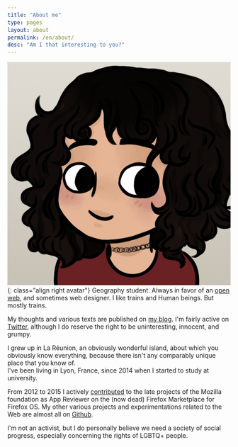 ```yaml
---
title: "About me"
type: pages
layout: about
permalink: /en/about/
desc: "Am I that interesting to you?"
---
```

![My proud look. Or something like that.](/images/layout/logos/byIndy-@Trefle_IX.jpg){: class="align right avatar"}
Geography student. Always in favor of an [open web](https://www.mozilla.org/en-US/about/manifesto/), and sometimes web designer. I like trains and Human beings. But mostly trains.

My thoughts and various texts are published on [my blog](/en/archive). I'm fairly active on [Twitter](https://twitter.com/Nildeala), although I do reserve the right to be uninteresting, innocent, and grumpy.

I grew up in La Réunion, an obviously wonderful island, about which you obviously know everything, because there isn't any comparably unique place that you know of.  
I've been living in Lyon, France, since 2014 when I started to study at university.

From 2012 to 2015 I actively [contributed](https://mozillians.org/en-US/u/Nildeala/) to the late projects of the Mozilla foundation as App Reviewer on the (now dead) Firefox Marketplace for Firefox OS.
My other various projects and experimentations related to the Web are almost all on [Github](https://github.com/Nildeala).

I'm not an activist, but I do personally believe we need a society of social progress, especially concerning the rights of LGBTQ+ people.
